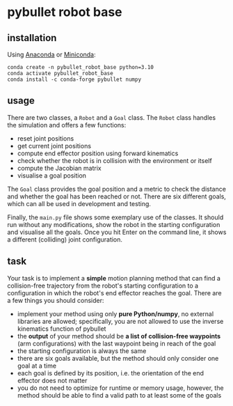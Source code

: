 # pybullet robot base

## installation

Using [Anaconda](https://docs.anaconda.com/free/anaconda/install/) or [Miniconda](https://docs.anaconda.com/free/miniconda/index.html):

```
conda create -n pybullet_robot_base python=3.10
conda activate pybullet_robot_base
conda install -c conda-forge pybullet numpy
```

## usage

There are two classes, a `Robot` and a `Goal` class.
The `Robot` class handles the simulation and offers a few functions:
- reset joint positions
- get current joint positions
- compute end effector position using forward kinematics
- check whether the robot is in collision with the environment or itself
- compute the Jacobian matrix
- visualise a goal position

The `Goal` class provides the goal position and a metric to check the distance and whether the goal has been reached or not.
There are six different goals, which can all be used in development and testing.

Finally, the `main.py` file shows some exemplary use of the classes.
It should run without any modifications, show the robot in the starting configuration and visualise all the goals.
Once you hit Enter on the command line, it shows a different (colliding) joint configuration.

## task

Your task is to implement a **simple** motion planning method that can find a collision-free trajectory from the robot's starting configuration to a configuration in which the robot's end effector reaches the goal.
There are a few things you should consider:
- implement your method using only **pure Python/numpy**, no external libraries are allowed; specifically, you are not allowed to use the inverse kinematics function of pybullet
- the **output** of your method should be **a list of collision-free waypoints** (arm configurations) with the last waypoint being in reach of the goal
- the starting configuration is always the same
- there are six goals available, but the method should only consider one goal at a time
- each goal is defined by its position, i.e. the orientation of the end effector does not matter
- you do not need to optimize for runtime or memory usage, however, the method should be able to find a valid path to at least some of the goals
